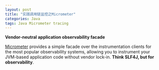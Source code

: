 ```yaml
---
layout: post
title: "实践调用链监控之Micrometer"
categories: Java
tags: Java Micrometer tracing
---
```


**Vendor-neutral application observability facade**

[Micrometer](https://micrometer.io/) provides a simple facade over the instrumentation clients for the most popular observability systems, allowing you to instrument your JVM-based application code without vendor lock-in. **Think SLF4J, but for observability**.